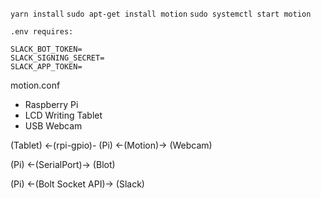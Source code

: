 

`yarn install`
`sudo apt-get install motion`
`sudo systemctl start motion`

```
.env requires:

SLACK_BOT_TOKEN=
SLACK_SIGNING_SECRET=
SLACK_APP_TOKEN=
```

motion.conf

- Raspberry Pi
- LCD Writing Tablet
- USB Webcam

(Tablet) <-(rpi-gpio)- (Pi) <-(Motion)-> (Webcam)

(Pi) <-(SerialPort)-> (Blot)

(Pi) <-(Bolt Socket API)-> (Slack)



